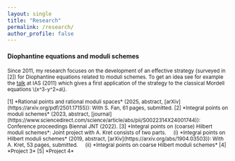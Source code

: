 ```yaml
---
layout: single
title: "Research"
permalink: /research/
author_profile: false
---
```


#### Diophantine equations and moduli schemes

<small>Since 2011, my research focuses on the development of an effective strategy (surveyed in [2]) for Diophantine equations related to moduli schemes. To get an idea see for example the [talk](www.ias.edu/video/short/vonkenel) at IAS (2011) which gives a first application of the strategy to the classical Mordell equations \\(x^3-y^2=a\\).</small>

<small>
[1] *Rational points and rational moduli spaces* (2025, abstract<!--(../_research/proj1.md)-->, [arXiv](https://arxiv.org/pdf/2501.17155)): With S. Fan, 61 pages, submitted.  
[2] *Integral points on moduli schemes*  (2023, abstract, [journal](https://www.sciencedirect.com/science/article/abs/pii/S0022314X24001744)): Conference proceedings Biennal JNT (2022).  
[3] *Integral points on (coarse) Hilbert moduli schemes*: Joint project with A. Kret consists of two parts.  
&nbsp;&nbsp;&nbsp; (i) *Integral points on Hilbert moduli schemes* (2019, abstract, [arXiv](https://arxiv.org/abs/1904.03503)): With A. Kret, 53 pages, submitted.  
&nbsp;&nbsp;&nbsp; (ii) *Integral points on coarse Hilbert moduli schemes*  
[4] *Project 3*  
[5] *Project 4*  
</small>
